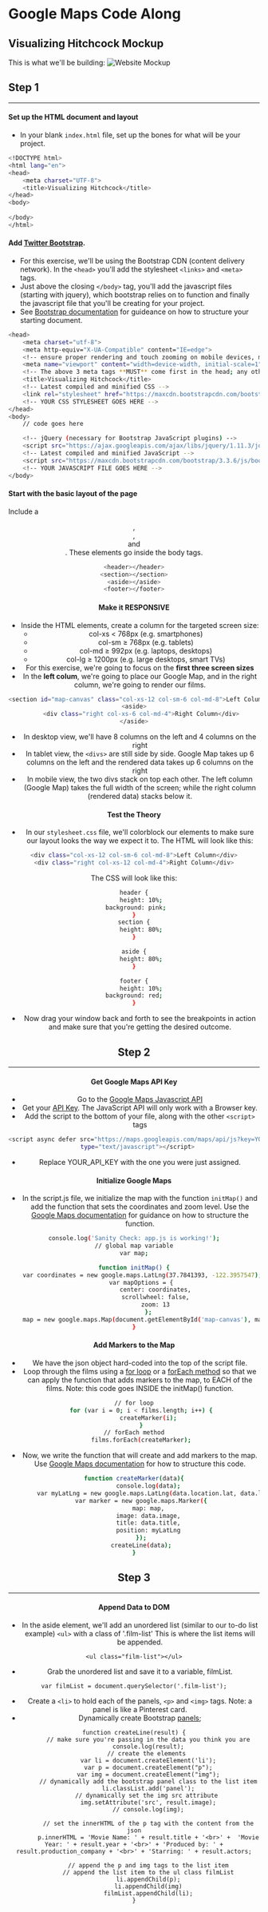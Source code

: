 # Google Maps Code Along

## Visualizing Hitchcock Mockup
This is what we'll be building:
![Website Mockup](/starter-code/visualizing-hitchcock-mockup.png)

## Step 1
------
#### Set up the HTML document and layout
- In your blank `index.html` file, set up the bones for what will be your project.
```sh
<!DOCTYPE html>
<html lang="en">
<head>
	<meta charset="UTF-8">
	<title>Visualizing Hitchcock</title>
</head>
<body>
	
</body>
</html>
```
#### Add [Twitter Bootstrap](https://getbootstrap.com). 
- For this exercise, we'll be using the Bootstrap CDN (content delivery network). In the `<head>` you'll add the stylesheet `<links>` and `<meta>` tags.
- Just above the closing `</body>` tag, you'll add the javascript files (starting with jquery), which bootstrap relies on to function and finally the javascript file that you'll be creating for your project.
- See [Bootstrap documentation](http://getbootstrap.com/getting-started/#template) for guideance on how to structure your starting document.
```sh
<head>
	<meta charset="utf-8">
    <meta http-equiv="X-UA-Compatible" content="IE=edge">
    <!-- ensure proper rendering and touch zooming on mobile devices, mobile first -->
    <meta name="viewport" content="width=device-width, initial-scale=1">
    <!-- The above 3 meta tags **MUST** come first in the head; any other head content must come **AFTER** these tags -->
	<title>Visualizing Hitchcock</title>
	<!-- Latest compiled and minified CSS -->
    <link rel="stylesheet" href="https://maxcdn.bootstrapcdn.com/bootstrap/3.3.6/css/bootstrap.min.css" integrity="sha384-1q8mTJOASx8j1Au+a5WDVnPi2lkFfwwEAa8hDDdjZlpLegxhjVME1fgjWPGmkzs7" crossorigin="anonymous">
    <!-- YOUR CSS STYLESHEET GOES HERE -->
</head>
<body>
    // code goes here

    <!-- jQuery (necessary for Bootstrap JavaScript plugins) -->
    <script src="https://ajax.googleapis.com/ajax/libs/jquery/1.11.3/jquery.min.js"></script>
    <!-- Latest compiled and minified JavaScript -->
    <script src="https://maxcdn.bootstrapcdn.com/bootstrap/3.3.6/js/bootstrap.min.js" integrity="sha384-0mSbJDEHialfmuBBQP6A4Qrprq5OVfW37PRR3j5ELqxss1yVqOtnepnHVP9aJ7xS" crossorigin="anonymous"></script>
    <!-- YOUR JAVASCRIPT FILE GOES HERE -->
</body>
```
#### Start with the basic layout of the page 
Include a <header>, <section>, <aside> and <footer>. These elements go inside the body tags.
```sh
<header></header>
<section></section>
<aside></aside>
<footer></footer>
```
#### Make it RESPONSIVE
- Inside the HTML elements, create a column for the targeted screen size:
    * col-xs < 768px (e.g. smartphones)
    * col-sm ≥ 768px (e.g. tablets)
    * col-md ≥ 992px (e.g. laptops, desktops)
    * col-lg ≥ 1200px (e.g. large desktops, smart TVs)
- For this exercise, we're going to focus on the **first three screen sizes**
- In the **left colum**, we're going to place our Google Map, and in the right column, we're going to render our films.
```sh
<section id="map-canvas" class="col-xs-12 col-sm-6 col-md-8">Left Column</section>
<aside>
    <div class="right col-xs-6 col-md-4">Right Column</div>
</aside>
```
- In desktop view, we'll have 8 columns on the left and 4 columns on the right
- In tablet view, the `<divs>` are still side by side. Google Map takes up 6 columns on the left and the rendered data takes up 6 columns on the right
- In mobile view, the two divs stack on top each other. The left column (Google Map) takes the full width of the screen; while the right column (rendered data) stacks below it.

#### Test the Theory
- In our `stylesheet.css` file, we'll colorblock our elements to make sure our layout looks the way we expect it to.
The HTML will look like this:
```sh
<div class="col-xs-12 col-sm-6 col-md-8">Left Column</div>
<div class="right col-xs-12 col-md-4">Right Column</div>
```
The CSS will look like this:
```sh
header {
	height: 10%;
	background: pink;	
}
section {
	height: 80%;
}

aside {
	height: 80%;
}

footer {
	height: 10%;
	background: red;	
}
```
- Now drag your window back and forth to see the breakpoints in action and make sure that you're getting the desired outcome.


## Step 2
------
#### Get Google Maps API Key
- Go to the [Google Maps Javascript API](https://developers.google.com/maps/documentation/javascript/)
- Get your [API Key](https://developers.google.com/maps/documentation/javascript/get-api-key). The JavaScript API will only work with a Browser key.
- Add the script to the bottom of your file, along with the other `<script>` tags
```sh
<script async defer src="https://maps.googleapis.com/maps/api/js?key=YOUR_API_KEY&callback=initMap"
  type="text/javascript"></script>
```
- Replace YOUR_API_KEY with the one you were just assigned.

#### Initialize Google Maps
- In the script.js file, we initialize the map with the function `initMap()` and add the function that sets the coordinates and zoom level. Use the [Google Maps documentation](https://developers.google.com/maps/documentation/javascript/examples/map-simple) for guidance on how to structure the function.
```sh
console.log('Sanity Check: app.js is working!');
// global map variable
var map;

function initMap() {
    var coordinates = new google.maps.LatLng(37.7841393, -122.3957547);
    var mapOptions = {
			center: coordinates,
			scrollwheel: false,
			zoom: 13
		};
	map = new google.maps.Map(document.getElementById('map-canvas'), mapOptions);
}
```

#### Add Markers to the Map
- We have the json object hard-coded into the top of the script file.
- Loop through the films using a [for loop](https://developer.mozilla.org/en-US/docs/Web/JavaScript/Reference/Statements/for) or a [forEach method](https://developer.mozilla.org/en-US/docs/Web/JavaScript/Reference/Global_Objects/Array/forEach) so that we can apply the function that adds markers to the map, to EACH of the films. Note: this code goes INSIDE the initMap() function.
```sh
// for loop
    for (var i = 0; i < films.length; i++) {
        createMarker(i);
    }
// forEach method
    films.forEach(createMarker);
```
- Now, we write the function that will create and add markers to the map. Use [Google Maps documentation](https://developers.google.com/maps/documentation/javascript/examples/marker-simple) for how to structure this code.
```sh
function createMarker(data){
		console.log(data);
		var myLatLng = new google.maps.LatLng(data.location.lat, data.location.lng);
    var marker = new google.maps.Marker({
        map: map,
        image: data.image,
        title: data.title,
        position: myLatLng
    });
    createLine(data);
}
```

## Step 3
------
#### Append Data to DOM
- In the aside element, we'll add an unordered list (similar to our to-do list example) `<ul>` with a class of '.film-list' This is where the list items will be appended.
```ssh
<ul class="film-list"></ul>
```
- Grab the unordered list and save it to a variable, filmList.
```ssh
var filmList = document.querySelector('.film-list');
```
- Create a `<li>` to hold each of the panels, `<p>` and `<img>` tags. Note: a panel is like a Pinterest card.
- Dynamically create Bootstrap [panels](http://getbootstrap.com/components/#panels);
```ssh
function createLine(result) {
		// make sure you're passing in the data you think you are
		console.log(result);
		// create the elements 
		var li = document.createElement('li');
		var p = document.createElement("p");
		var img = document.createElement("img");
		// dynamically add the bootstrap panel class to the list item
		li.classList.add('panel');
		// dynamically set the img src attribute 
		img.setAttribute('src', result.image);
		// console.log(img);

		// set the innerHTML of the p tag with the content from the json
		p.innerHTML = 'Movie Name: ' + result.title + '<br>' +  'Movie Year: ' + result.year + '<br>' + 'Produced by: ' + result.production_company + '<br>' + 'Starring: ' + result.actors;

		// append the p and img tags to the list item
		// append the list item to the ul class filmList
		li.appendChild(p);
		li.appendChild(img)
		filmList.appendChild(li);
}
```